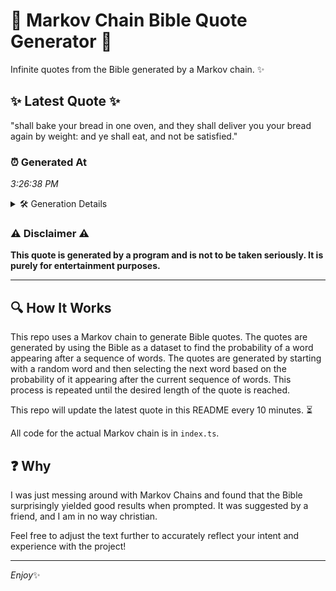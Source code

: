 # 📖 Markov Chain Bible Quote Generator 📖

Infinite quotes from the Bible generated by a Markov chain. ✨

## ✨ Latest Quote ✨
"shall bake your bread in one oven, and they shall deliver you your bread again by weight: and ye shall eat, and not be satisfied."

### ⏰ Generated At
*3:26:38 PM*

<details>
    <summary>🛠️ Generation Details</summary>
    <p>
        <strong>🌱 Seed:</strong> shall<br>
        <strong>🔄 Iterations:</strong> 24<br>
        <strong>📜 Context History:</strong><br>[ shall ]: bake<br>[ shall, bake ]: your<br>[ shall, bake, your ]: bread<br>[ shall, bake, your, bread ]: in<br>[ shall, bake, your, bread, in ]: one<br>[ shall, bake, your, bread, in, one ]: oven,<br>[ bake, your, bread, in, one, oven, ]: and<br>[ your, bread, in, one, oven,, and ]: they<br>[ bread, in, one, oven,, and, they ]: shall<br>[ in, one, oven,, and, they, shall ]: deliver<br>[ one, oven,, and, they, shall, deliver ]: you<br>[ oven,, and, they, shall, deliver, you ]: your<br>[ and, they, shall, deliver, you, your ]: bread<br>[ they, shall, deliver, you, your, bread ]: again<br>[ shall, deliver, you, your, bread, again ]: by<br>[ deliver, you, your, bread, again, by ]: weight:<br>[ you, your, bread, again, by, weight: ]: and<br>[ your, bread, again, by, weight:, and ]: ye<br>[ bread, again, by, weight:, and, ye ]: shall<br>[ again, by, weight:, and, ye, shall ]: eat,<br>[ by, weight:, and, ye, shall, eat, ]: and<br>[ weight:, and, ye, shall, eat,, and ]: not<br>[ and, ye, shall, eat,, and, not ]: be<br>[ ye, shall, eat,, and, not, be ]: satisfied.<br>
    </p>
</details>

### ⚠️ Disclaimer ⚠️
**This quote is generated by a program and is not to be taken seriously. It is purely for entertainment purposes.**

---

## 🔍 How It Works

This repo uses a Markov chain to generate Bible quotes. The quotes are generated by using the Bible as a dataset to find the probability of a word appearing after a sequence of words. The quotes are generated by starting with a random word and then selecting the next word based on the probability of it appearing after the current sequence of words. This process is repeated until the desired length of the quote is reached.

This repo will update the latest quote in this README every 10 minutes. ⏳

All code for the actual Markov chain is in `index.ts`.

## ❓ Why

I was just messing around with Markov Chains and found that the Bible surprisingly yielded good results when prompted. 
It was suggested by a friend, and I am in no way christian.

Feel free to adjust the text further to accurately reflect your intent and experience with the project!

---

*Enjoy*✨
